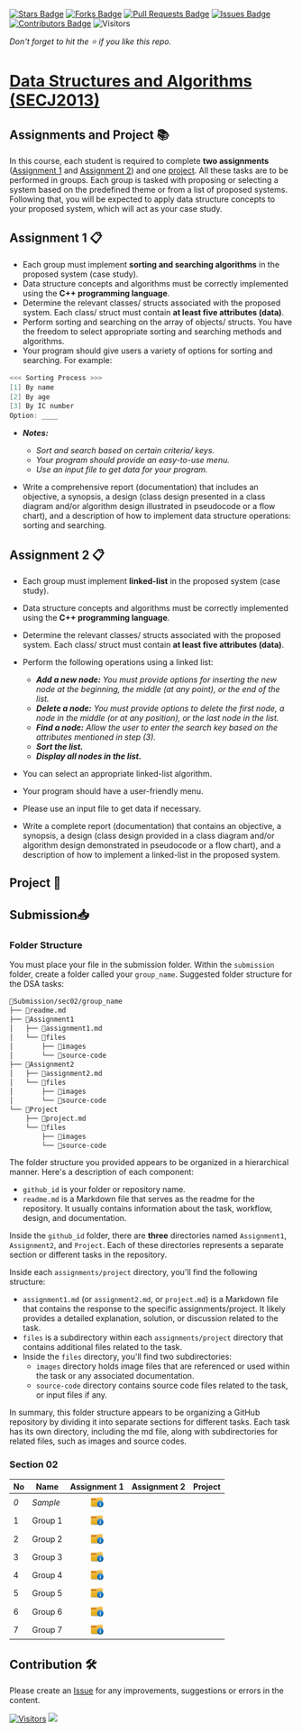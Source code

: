 [![Stars Badge](https://img.shields.io/github/stars/jjn7702/SECJ2013-DSA)](https://github.com/jjn7702/SECJ2013-DSA/stargazers)
[![Forks Badge](https://img.shields.io/github/forks/jjn7702/SECJ2013-DSA)](https://github.com/jjn7702/SECJ2013-DSA/network/members)
[![Pull Requests Badge](https://img.shields.io/github/issues-pr/jjn7702/SECJ2013-DSA)](https://github.com/jjn7702/SECJ2013-DSA/pulls)
[![Issues Badge](https://img.shields.io/github/issues/jjn7702/SECJ2013-DSA)](https://github.com/jjn7702/SECJ2013-DSA/issues)
[![Contributors Badge](https://img.shields.io/github/contributors/jjn7702/SECJ2013-DSA?color=2b9348)](https://github.com/jjn7702/SECJ2013-DSA/graphs/contributors)
![Visitors](https://api.visitorbadge.io/api/visitors?path=https%3A%2F%2Fgithub.com%2Fjjn7702%2FSECJ2013-DSA&labelColor=%23d9e3f0&countColor=%23697689&style=flat)

_Don't forget to hit the :star: if you like this repo._

# [Data Structures and Algorithms (SECJ2013)](/.)

## Assignments and Project 📚 

In this course, each student is required to complete **two assignments** ([Assignment 1](#assignment-1) and [Assignment 2](#assignment-2)) and one [project](#project). All these tasks are to be performed in groups. Each group is tasked with proposing or selecting a system based on the predefined theme or from a list of proposed systems. Following that, you will be expected to apply data structure concepts to your proposed system, which will act as your case study.

<a id="assignment-1"></a>
## Assignment 1 📋

- Each group must implement **sorting and searching algorithms** in the proposed system (case study).
- Data structure concepts and algorithms must be correctly implemented using the **C++ programming language**.
- Determine the relevant classes/ structs associated with the proposed system. Each class/ struct must contain **at least five attributes (data)**.
- Perform sorting and searching on the array of objects/ structs. You have the freedom to select appropriate sorting and searching methods and algorithms.
- Your program should give users a variety of options for sorting and searching. For example:
```cpp
<<< Sorting Process >>>
[1] By name
[2] By age
[3] By IC number
Option: ____
```
- **_Notes:_**
    - _Sort and search based on certain criteria/ keys._
    - _Your program should provide an easy-to-use menu._
    - _Use an input file to get data for your program._ 

- Write a comprehensive report (documentation) that includes an objective, a synopsis, a design (class design presented in a class diagram and/or algorithm design illustrated in pseudocode or a flow chart), and a description of how to implement data structure operations: sorting and searching.

<a id="assignment-2"></a>
## Assignment 2 📋
- Each group must implement **linked-list** in the proposed system (case study).
- Data structure concepts and algorithms must be correctly implemented using the **C++ programming language**.
- Determine the relevant classes/ structs associated with the proposed system. Each class/ struct must contain **at least five attributes (data)**.
- Perform the following operations using a linked list:
    - _**Add a new node:** You must provide options for inserting the new node at the beginning, the middle (at any point), or the end of the list._
    - _**Delete a node:** You must provide options to delete the first node, a node in the middle (or at any position), or the last node in the list._
    - _**Find a node:** Allow the user to enter the search key based on the attributes mentioned in step (3)._
    - _**Sort the list.**_
    - _**Display all nodes in the list.**_

- You can select an appropriate linked-list algorithm.
- Your program should have a user-friendly menu.
- Please use an input file to get data if necessary.
- Write a complete report (documentation) that contains an objective, a synopsis, a design (class design provided in a class diagram and/or algorithm design demonstrated in pseudocode or a flow chart), and a description of how to implement a linked-list in the proposed system.

<a id="project"></a>
## Project 📌

## Submission📥

### Folder Structure
You must place your file in the submission folder. Within the `submission` folder, create a folder called your  `group_name`. Suggested folder structure for the DSA tasks:

```
📁Submission/sec02/group_name
├── 📄readme.md
├── 📁Assignment1
│   ├── 📄assignment1.md
│   └── 📁files
│       ├── 📁images
│       └── 📁source-code
├── 📁Assignment2
│   ├── 📄assignment2.md
│   └── 📁files
│       ├── 📁images
│       └── 📁source-code
└── 📁Project
    ├── 📄project.md
    └── 📁files
        ├── 📁images
        └── 📁source-code
```
The folder structure you provided appears to be organized in a hierarchical manner. Here's a description of each component:

- `github_id` is your folder or repository name.
- `readme.md` is a Markdown file that serves as the readme for the repository. It usually contains information about the task, workflow, design, and documentation.

Inside the `github_id` folder, there are **three** directories named `Assignment1`, `Assignment2`, and `Project`. Each of these directories represents a separate section or different tasks in the repository.

Inside each `assignments/project` directory, you'll find the following structure:

- `assignment1.md` (or `assignment2.md`, or `project.md`) is a Markdown file that contains the response to the specific assignments/project. It likely provides a detailed explanation, solution, or discussion related to the task.
- `files` is a subdirectory within each `assignments/project` directory that contains additional files related to the task.
- Inside the `files` directory, you'll find two subdirectories:
  - `images` directory holds image files that are referenced or used within the task or any associated documentation.
  - `source-code` directory contains source code files related to the task, or input files if any.

In summary, this folder structure appears to be organizing a GitHub repository by dividing it into separate sections for different tasks. Each task has its own directory, including the md file, along with subdirectories for related files, such as images and source codes.

### Section 02

| No | Name | Assignment 1 | Assignment 2 | Project |
| --- | --- | :---: | :---: | :---: |
| _0_ | _Sample_ | <a href="group1" ><img src="../images/folder.png" width="24px" height="24px" ></a> | 
| 1 | Group 1 | <a href="group1" ><img src="../images/folder.png" width="24px" height="24px" ></a> | 
| 2 | Group 2 | <a href="group2" ><img src="../images/folder.png" width="24px" height="24px" ></a> | 
| 3 | Group 3 | <a href="group3" ><img src="../images/folder.png" width="24px" height="24px" ></a> | 
| 4 | Group 4 | <a href="group4" ><img src="../images/folder.png" width="24px" height="24px" ></a> | 
| 5 | Group 5 | <a href="group5" ><img src="../images/folder.png" width="24px" height="24px" ></a> | 
| 6 | Group 6 | <a href="group4" ><img src="../images/folder.png" width="24px" height="24px" ></a> | 
| 7 | Group 7 | <a href="group5" ><img src="../images/folder.png" width="24px" height="24px" ></a> |

## Contribution 🛠️
Please create an [Issue](https://github.com/jjn7702/SECJ2013-DSA/issues) for any improvements, suggestions or errors in the content.

[![Visitors](https://api.visitorbadge.io/api/visitors?path=https%3A%2F%2Fgithub.com%2Fjjn7702&labelColor=%23697689&countColor=%23555555&style=plastic)](https://visitorbadge.io/status?path=https%3A%2F%2Fgithub.com%2Fjjn7702)
![](https://hit.yhype.me/github/profile?user_id=81284918)


